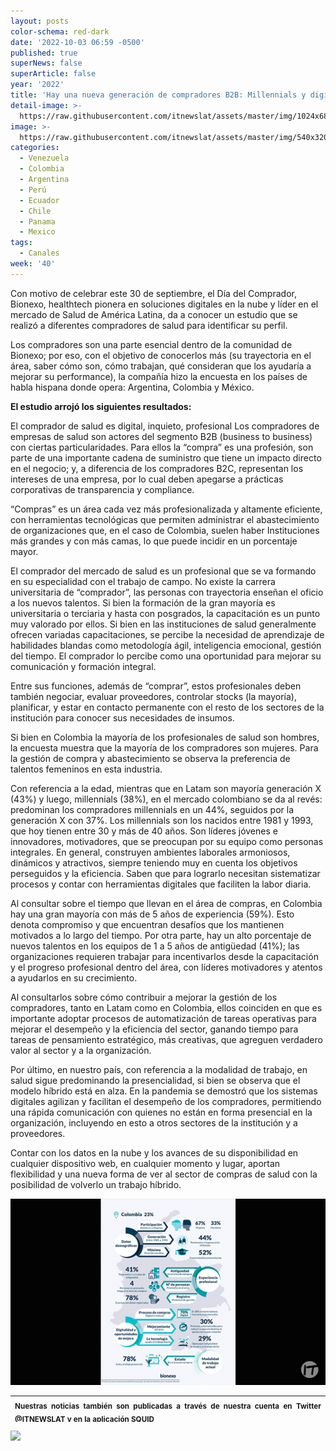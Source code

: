 ```yaml
---
layout: posts
color-schema: red-dark
date: '2022-10-03 06:59 -0500'
published: true
superNews: false
superArticle: false
year: '2022'
title: 'Hay una nueva generación de compradores B2B: Millennials y digitales'
detail-image: >-
  https://raw.githubusercontent.com/itnewslat/assets/master/img/1024x680/bionexo-g.jpg
image: >-
  https://raw.githubusercontent.com/itnewslat/assets/master/img/540x320/bionexo-p.jpg
categories:
  - Venezuela
  - Colombia
  - Argentina
  - Perú
  - Ecuador
  - Chile
  - Panama
  - Mexico
tags:
  - Canales
week: '40'
---
```

Con motivo de celebrar este 30 de septiembre, el Día del Comprador, Bionexo, healthtech pionera en soluciones digitales en la nube y líder en el mercado de Salud de América Latina, da a conocer un estudio que se realizó a diferentes compradores de salud para identificar su perfil.

Los compradores son una parte esencial dentro de la comunidad de Bionexo; por eso, con el objetivo de conocerlos más (su trayectoria en el área, saber cómo son, cómo trabajan, qué consideran que los ayudaría a mejorar su performance), la compañía hizo la encuesta en los países de habla hispana donde opera: Argentina, Colombia y México.

**El estudio arrojó los siguientes resultados:**

El comprador de salud es digital, inquieto, profesional
Los compradores de empresas de salud son actores del segmento B2B (business to business) con ciertas particularidades. Para ellos la “compra” es una profesión, son parte de una importante cadena de suministro que tiene un impacto directo en el negocio; y, a diferencia de los compradores B2C, representan los intereses de una empresa, por lo cual deben apegarse a prácticas corporativas de transparencia y compliance. 

“Compras” es un área cada vez más profesionalizada y altamente eficiente, con herramientas tecnológicas que permiten administrar el abastecimiento de organizaciones que, en el caso de Colombia, suelen haber Instituciones más grandes y con más camas, lo que puede incidir en un porcentaje mayor.

El comprador del mercado de salud es un profesional que se va formando en su especialidad con el trabajo de campo.  No existe la carrera universitaria de “comprador”, las personas con trayectoria enseñan el oficio a los nuevos talentos. Si bien la formación de la gran mayoría es universitaria o terciaria y hasta con posgrados, la capacitación es un punto muy valorado por ellos.  Si bien en las instituciones de salud generalmente ofrecen variadas capacitaciones, se percibe la necesidad de aprendizaje de habilidades blandas como metodología ágil, inteligencia emocional, gestión del tiempo.  El comprador lo percibe como una oportunidad para mejorar su comunicación y formación integral.

Entre sus funciones, además de “comprar”, estos profesionales deben también negociar, evaluar proveedores, controlar stocks (la mayoría), planificar, y estar en contacto permanente con el resto de los sectores de la institución para conocer sus necesidades de insumos.

Si bien en Colombia la mayoría de los profesionales de salud son hombres, la encuesta muestra que la mayoría de los compradores son mujeres.  Para la gestión de compra y abastecimiento se observa la preferencia de talentos femeninos en esta industria.

Con referencia a la edad, mientras que en Latam son mayoría generación X (43%) y luego, millennials (38%), en el mercado colombiano se da al revés: predominan los compradores millennials en un 44%, seguidos por la generación X con 37%.  Los millennials son los nacidos entre 1981 y 1993, que hoy tienen entre 30 y más de 40 años.  Son líderes jóvenes e innovadores, motivadores, que se preocupan por su equipo como personas integrales.  En general, construyen ambientes laborales armoniosos, dinámicos y atractivos, siempre teniendo muy en cuenta los objetivos perseguidos y la eficiencia.  Saben que para lograrlo necesitan sistematizar procesos y contar con herramientas digitales que faciliten la labor diaria.

Al consultar sobre el tiempo que llevan en el área de compras, en Colombia hay una gran mayoría con más de 5 años de experiencia (59%). Esto denota compromiso y que encuentran desafíos que los mantienen motivados a lo largo del tiempo.  Por otra parte, hay un alto porcentaje de nuevos talentos en los equipos de 1 a 5 años de antigüedad (41%); las organizaciones requieren trabajar para incentivarlos desde la capacitación y el progreso profesional dentro del área, con líderes motivadores y atentos a ayudarlos en su crecimiento.

Al consultarlos sobre cómo contribuir a mejorar la gestión de los compradores, tanto en Latam como en Colombia, ellos coinciden en que es importante adoptar procesos de automatización de tareas operativas para mejorar el desempeño y la eficiencia del sector, ganando tiempo para tareas de pensamiento estratégico, más creativas, que agreguen verdadero valor al sector y a la organización.  

Por último, en nuestro país, con referencia a la modalidad de trabajo, en salud sigue predominando la presencialidad, si bien se observa que el modelo híbrido está en alza. En la pandemia se demostró que los sistemas digitales agilizan y facilitan el desempeño de los compradores, permitiendo una rápida comunicación con quienes no están en forma presencial en la organización, incluyendo en esto a otros sectores de la institución y a proveedores.

Contar con los datos en la nube y los avances de su disponibilidad en cualquier dispositivo web, en cualquier momento y lugar, aportan flexibilidad y una nueva forma de ver al sector de compras de salud con la posibilidad de volverlo un trabajo híbrido. 


![](https://raw.githubusercontent.com/itnewslat/assets/master/img/540x320/bionexo-p.jpg)

<table style="height: 42px;" width="569">
<tbody>
<tr>
<td style="text-align: justify;"><sub><strong>Nuestras noticias también son publicadas a través de nuestra cuenta en Twitter <a href="https://twitter.com/itnewslat?lang=es">@ITNEWSLAT</a> y en la aplicación <a href="https://squidapp.co/en/">SQUID</a></strong></sub></td>
</tr>
</tbody>
</table>

<img src="https://tracker.metricool.com/c3po.jpg?hash=56f88a41e39ab42c063cc51676587a04"/>